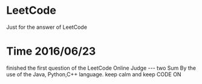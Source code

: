 # LeetCode
Just for the answer of LeetCode

# Time 2016/06/23
finished the first question of the LeetCode Online Judge --- two Sum
By the use of the Java, Python,C++ language.
keep calm and keep CODE ON
